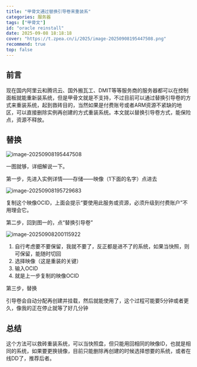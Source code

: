 ```yaml
---
title: "甲骨文通过替换引导卷来重装系"
categories: 服务器
tags: ["甲骨文"]
id: "oracle reinstall"
date: 2025-09-08 18:18:18
cover: "https://t.zpea.cn/i/2025/image-20250908195447508.png"
recommend: true
top: false
---
```


## 前言

现在国内阿里云和腾讯云、国外搬瓦工、DMIT等等服务商的服务器都可以在控制面板就能重新装系统，但是甲骨文就是不支持，不过目前可以通过替换引导卷的方式来重装系统，起到救砖目的，当然如果是付费账号或者ARM资源不紧缺的地区，可以直接删除实例再创建的方式重装系统。本文就以替换引导卷方式，能保险点，资源不释放。

## 替换

![image-20250908195447508](https://t.zpea.cn/i/2025/image-20250908195447508.png)

一图就够，详细解说一下。

第一步，先进入实例详情——存储——映像（1下面的名字）点进去

![image-20250908195729683](https://t.zpea.cn/i/2025/image-20250908195729683.png)

复制这个映像OCID，上面会提示“要使用此服务或资源，必须升级到付费账户”不用理会它。

第二步，回到图一的，点“替换引导卷”

![image-20250908200115922](https://t.zpea.cn/i/2025/image-20250908200115922.png)

1. 自行考虑要不要保留，我就不要了，反正都是进不了的系统，如果当快照，则可保留，能随时切回
2. 选择映像（这是重装的关键）
3. 输入OCID
4. 就是上一步复制的映像OCID

第三步，替换

引导卷会自动分配再创建并挂载，然后就能使用了，这个过程可能要5分钟或者更久，像我的正在停止就等了好几分钟

## 总结

这个方法可以救砖重装系统，可以当快照盘，但只能用回相同的映像ID，也就是相同的系统，如果要更换镜像，目前只能删除再创建的时候选择想要的系统，或者在线DD了，推荐后者。